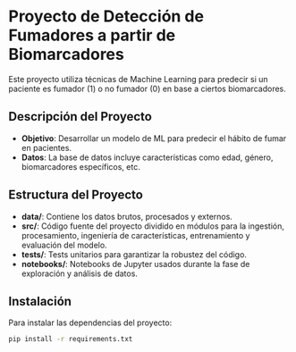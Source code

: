 # Proyecto de Detección de Fumadores a partir de Biomarcadores

Este proyecto utiliza técnicas de Machine Learning para predecir si un paciente es fumador (1) o no fumador (0) en base a ciertos biomarcadores.

## Descripción del Proyecto

- **Objetivo**: Desarrollar un modelo de ML para predecir el hábito de fumar en pacientes.
- **Datos**: La base de datos incluye características como edad, género, biomarcadores específicos, etc.

## Estructura del Proyecto

- **data/**: Contiene los datos brutos, procesados y externos.
- **src/**: Código fuente del proyecto dividido en módulos para la ingestión, procesamiento, ingeniería de características, entrenamiento y evaluación del modelo.
- **tests/**: Tests unitarios para garantizar la robustez del código.
- **notebooks/**: Notebooks de Jupyter usados durante la fase de exploración y análisis de datos.

## Instalación

Para instalar las dependencias del proyecto:

```bash
pip install -r requirements.txt
```